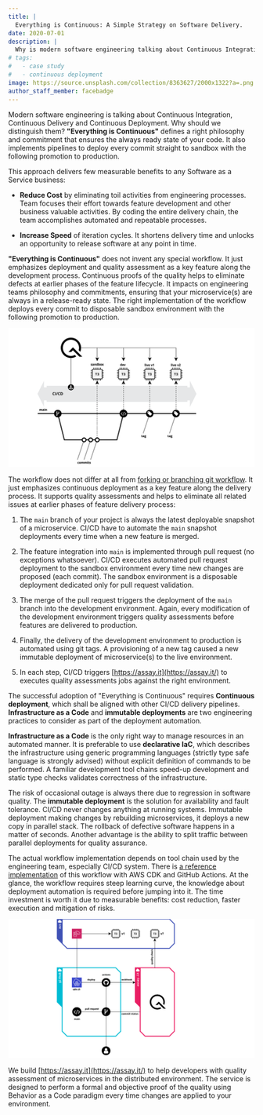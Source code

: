 ```yaml
---
title: |
  Everything is Continuous: A Simple Strategy on Software Delivery.
date: 2020-07-01
description: |
  Why is modern software engineering talking about Continuous Integration, Continuous Delivery and Continuous Deployment? Everything is Continuous!
# tags:
#   - case study
#   - continuous deployment
image: https://source.unsplash.com/collection/8363627/2000x1322?a=.png
author_staff_member: facebadge
---
```


Modern software engineering is talking about Continuous Integration, Continuous Delivery and Continuous Deployment. Why should we distinguish them? **"Everything is Continuous"** defines a right philosophy and commitment that ensures the always ready state of your code. It also implements pipelines to deploy every commit straight to sandbox with the following promotion to production.

This approach delivers few measurable benefits to any Software as a Service business:

* **Reduce Cost** by eliminating toil activities from engineering processes. Team focuses their effort towards feature development and other business valuable activities. By coding the entire delivery chain, the team accomplishes automated and repeatable processes. 

* **Increase Speed** of iteration cycles. It shortens delivery time and unlocks an opportunity to release software at any point in time.

**"Everything is Continuous"** does not invent any special workflow. It just emphasizes deployment and quality assessment as a key feature along the development process. Continuous proofs of the quality helps to eliminate defects at earlier phases of the feature lifecycle. It impacts on engineering teams philosophy and commitments, ensuring that your microservice(s) are always in a release-ready state. The right implementation of the workflow deploys every commit to disposable sandbox environment with the following promotion to production. 

![](/images/posts/2020-07-01-everything-continuous-workflow.svg)

The workflow does not differ at all from [forking or branching git workflow](https://www.atlassian.com/git/tutorials/comparing-workflows#forking-workflow). It just emphasizes continuous deployment as a key feature along the delivery process. It supports quality assessments and helps to eliminate all related issues at earlier phases of feature delivery process:

1. The `main` branch of your project is always the latest deployable snapshot of a microservice. CI/CD have to automate the `main` snapshot deployments every time when a new feature is merged.

2. The feature integration into `main` is implemented through pull request (no exceptions whatsoever). CI/CD executes automated pull request deployment to the sandbox environment every time new changes are proposed (each commit). The sandbox environment is a disposable deployment dedicated only for pull request validation.

3. The merge of the pull request triggers the deployment of the `main` branch into the development environment. Again, every modification of the development environment triggers quality assessments before features are delivered to production.

4. Finally, the delivery of the development environment to production is automated using git tags. A provisioning of a new tag caused a new immutable deployment of microservice(s) to the live environment.

5. In each step, CI/CD triggers [https://assay.it](https://assay.it/) to executes quality assessments jobs against the right environment.

The successful adoption of "Everything is Continuous" requires **Continuous deployment**, which shall be aligned with other CI/CD delivery pipelines. **Infrastructure as a Code** and **immutable deployments** are two engineering practices to consider as part of the deployment automation.

**Infrastructure as a Code** is the only right way to manage resources in an automated manner. It is preferable to use **declarative IaC**, which describes the infrastructure using generic programming languages (strictly type safe language is strongly advised) without explicit definition of commands to be performed. A familiar development tool chains speed-up development and static type checks validates correctness of the infrastructure.

The risk of occasional outage is always there due to regression in software quality. The **immutable deployment** is the solution for availability and fault tolerance. CI/CD never changes anything at running systems. Immutable deployment making changes by rebuilding microservices, it deploys a new copy in parallel stack. The rollback of defective software  happens in a matter of seconds. Another advantage is the ability to split traffic between parallel deployments for quality assurance. 

The actual workflow implementation depends on tool chain used by the engineering team, especially CI/CD system. There is [a reference implementation](/doc/case-study/everything-is-continuous) of this workflow with AWS CDK and GitHub Actions. At the glance, the workflow requires steep learning curve, the knowledge about deployment automation is required before jumping into it. The time investment is worth it due to measurable benefits: cost reduction, faster execution and mitigation of risks.

![](/images/posts/2020-07-01-everything-continuous-design.svg)

We build [https://assay.it](https://assay.it/) to help developers with quality assessment of microservices in the distributed environment. The service is designed to perform a formal and objective proof of the quality using Behavior as a Code paradigm every time changes are applied to your environment. 